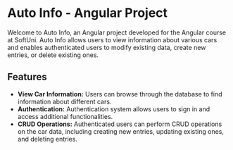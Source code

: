 # Auto Info - Angular Project

Welcome to Auto Info, an Angular project developed for the Angular course at SoftUni. Auto Info allows users to view information about various cars and enables authenticated users to modify existing data, create new entries, or delete existing ones.

## Features

- **View Car Information:** Users can browse through the database to find information about different cars.
- **Authentication:** Authentication system allows users to sign in and access additional functionalities.
- **CRUD Operations:** Authenticated users can perform CRUD operations on the car data, including creating new entries, updating existing ones, and deleting entries.
